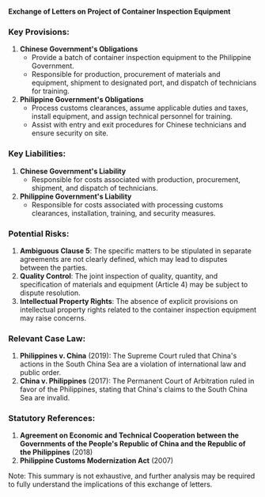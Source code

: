 **Exchange of Letters on Project of Container Inspection Equipment**

### Key Provisions:

1. **Chinese Government's Obligations**
	* Provide a batch of container inspection equipment to the Philippine Government.
	* Responsible for production, procurement of materials and equipment, shipment to designated port, and dispatch of technicians for training.
2. **Philippine Government's Obligations**
	* Process customs clearances, assume applicable duties and taxes, install equipment, and assign technical personnel for training.
	* Assist with entry and exit procedures for Chinese technicians and ensure security on site.

### Key Liabilities:

1. **Chinese Government's Liability**
	* Responsible for costs associated with production, procurement, shipment, and dispatch of technicians.
2. **Philippine Government's Liability**
	* Responsible for costs associated with processing customs clearances, installation, training, and security measures.

### Potential Risks:

1. **Ambiguous Clause 5**: The specific matters to be stipulated in separate agreements are not clearly defined, which may lead to disputes between the parties.
2. **Quality Control**: The joint inspection of quality, quantity, and specification of materials and equipment (Article 4) may be subject to dispute resolution.
3. **Intellectual Property Rights**: The absence of explicit provisions on intellectual property rights related to the container inspection equipment may raise concerns.

### Relevant Case Law:

1. **Philippines v. China** (2019): The Supreme Court ruled that China's actions in the South China Sea are a violation of international law and public order.
2. **China v. Philippines** (2017): The Permanent Court of Arbitration ruled in favor of the Philippines, stating that China's claims to the South China Sea are invalid.

### Statutory References:

1. **Agreement on Economic and Technical Cooperation between the Governments of the People's Republic of China and the Republic of the Philippines** (2018)
2. **Philippine Customs Modernization Act** (2007)

Note: This summary is not exhaustive, and further analysis may be required to fully understand the implications of this exchange of letters.